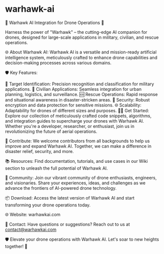 # warhawk-ai
🚁 Warhawk AI Integration for Drone Operations 🤖

Harness the power of "Warhawk" – the cutting-edge AI companion for drones, designed for large-scale applications in military, civilian, and rescue operations.

🌐 About Warhawk AI:
Warhawk AI is a versatile and mission-ready artificial intelligence system, meticulously crafted to enhance drone capabilities and decision-making processes across various domains.

🛡️ Key Features:

🎯 Target Identification: Precision recognition and classification for military applications.
🏢 Civilian Applications: Seamless integration for urban planning, logistics, and surveillance.
🆘 Rescue Operations: Rapid response and situational awareness in disaster-stricken areas.
🔐 Security: Robust encryption and data protection for sensitive missions.
🌐 Scalability: Adaptability for drones of different sizes and purposes.
👩‍💻 Get Started:
Explore our collection of meticulously crafted code snippets, algorithms, and integration guides to supercharge your drones with Warhawk AI. Whether you're a developer, researcher, or enthusiast, join us in revolutionizing the future of aerial operations.

🚀 Contribute:
We welcome contributors from all backgrounds to help us improve and expand Warhawk AI. Together, we can make a difference in disaster relief, security, and more.

📚 Resources:
Find documentation, tutorials, and use cases in our Wiki section to unleash the full potential of Warhawk AI.

🤝 Community:
Join our vibrant community of drone enthusiasts, engineers, and visionaries. Share your experiences, ideas, and challenges as we advance the frontiers of AI-powered drone technology.

📦 Download:
Access the latest version of Warhawk AI and start transforming your drone operations today.

🌐 Website:
warhawkai.com

📧 Contact:
Have questions or suggestions? Reach out to us at contact@warhawkai.com

🛡️ Elevate your drone operations with Warhawk AI. Let's soar to new heights together! 🌟

